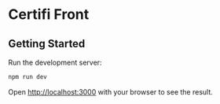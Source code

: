 # Certifi Front

## Getting Started

Run the development server:

```bash
npm run dev
```

Open [http://localhost:3000](http://localhost:3000) with your browser to see the result.